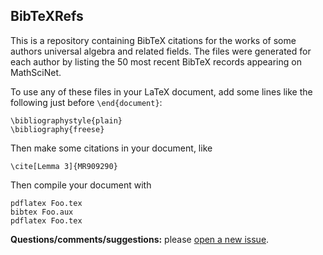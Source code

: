 ## BibTeXRefs

This is a repository containing BibTeX citations for the works of some
authors universal algebra and related fields.  The files were generated for each
author by listing the 50 most recent BibTeX records appearing on MathSciNet.

To use any of these files in your LaTeX document, add some lines like the
following just before `\end{document}`:

    \bibliographystyle{plain}
    \bibliography{freese}

Then make some citations in your document, like

    \cite[Lemma 3]{MR909290}
	
Then compile your document with

    pdflatex Foo.tex
	bibtex Foo.aux
	pdflatex Foo.tex


**Questions/comments/suggestions:** please [open a new issue](https://github.com/williamdemeo/latex_wjd/issues/new).
